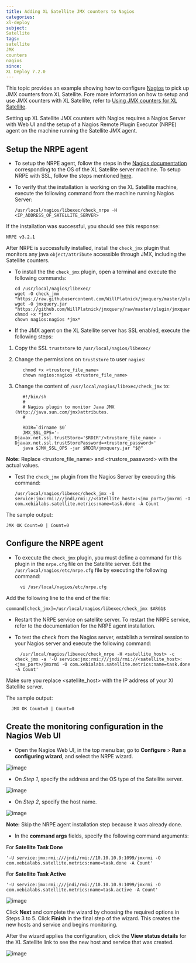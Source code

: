 ```yaml
---
title: Adding XL Satellite JMX counters to Nagios
categories:
xl-deploy
subject:
Satellite
tags:
satellite
JMX
counters
nagios
since:
XL Deploy 7.2.0
---
```


This topic provides an example showing how to configure [Nagios](https://www.nagios.org/) to pick up JMX counters from XL Satellite. Fore more information on how to setup and use JMX counters with XL Satellite, refer to [Using JMX counters for XL Satellite](/xl-deploy/how-to/using-jmx-counters-for-xl-satellite.html).

Setting up XL Satellite JMX counters with Nagios requires a Nagios Server with Web UI and the setup of a Nagios Remote Plugin Executor (NRPE) agent on the machine running the Satellite JMX agent.

## Setup the NRPE agent

* To setup the NRPE agent, follow the steps in the [Nagios documentation](https://support.nagios.com/kb/article/nrpe-how-to-install-nrpe-v3-from-source.html) corresponding to the OS of the XL Satellite server machine. To setup NRPE with SSL, follow the steps mentioned [here](https://support.nagios.com/kb/article.php?id=519).

* To verify that the installation is working on the XL Satellite machine, execute the following command from the machine running Nagios Server:

      /usr/local/nagios/libexec/check_nrpe -H <IP_ADDRESS_OF_SATELLITE_SERVER>

If the installation was successful, you should see this response:

    NRPE v3.2.1

After NRPE is successfully installed, install the `check_jmx` plugin that monitors any java `object/attribute` accessible through JMX, including the Satellite counters.

* To install the the `check_jmx` plugin, open a terminal and execute the following commands:

      cd /usr/local/nagios/libexec/
      wget -O check_jmx "https://raw.githubusercontent.com/WillPlatnick/jmxquery/master/plugin/check_jmx"
      wget -O jmxquery.jar "https://github.com/WillPlatnick/jmxquery/raw/master/plugin/jmxquery.jar"
      chmod +x *jmx*
      chown nagios:nagios *jmx*

* If the JMX agent on the XL Satellite server has SSL enabled, execute the following steps:
1. Copy the SSL `truststore` to `/usr/local/nagios/libexec/`
1. Change the permissions on `truststore` to user `nagios`:

          chmod +x <trustore_file_name>
          chown nagios:nagios <trustore_file_name>

1. Change the content of `/usr/local/nagios/libexec/check_jmx` to:

          #!/bin/sh
          #
          # Nagios plugin to monitor Java JMX (http://java.sun.com/jmx)attributes.
          #

          RDIR=`dirname $0`
          JMX_SSL_OPS='-Djavax.net.ssl.trustStore='$RDIR'/<trustore_file_name> -Djavax.net.ssl.trustStorePassword=<trustore_password>'
          java $JMX_SSL_OPS -jar $RDIR/jmxquery.jar "$@"

**Note:** Replace <trustore_file_name> and <trustore_password> with the actual values.

* Test the `check_jmx` plugin from the Nagios Server by executing this command:

      /usr/local/nagios/libexec/check_jmx -U service:jmx:rmi:///jndi/rmi://<satellite_host>:<jmx_port>/jmxrmi -O com.xebialabs.satellite.metrics:name=task.done -A Count

The sample output:

    JMX OK Count=0 | Count=0

## Configure the NRPE agent

* To execute the `check_jmx` plugin, you must define a command for this plugin in the `nrpe.cfg` file on the Satellite server. Edit the `/usr/local/nagios/etc/nrpe.cfg` file by executing the following command:

        vi /usr/local/nagios/etc/nrpe.cfg

Add the following line to the end of the file:

    command[check_jmx]=/usr/local/nagios/libexec/check_jmx $ARG1$

* Restart the NRPE service on satellite server. To restart the NRPE service, refer to the documentation for the NRPE agent installation.

* To test the check from the Nagios server, establish a terminal session to your Nagios server and execute the following command:

        /usr/local/nagios/libexec/check_nrpe -H <satellite_host> -c check_jmx -a '-U service:jmx:rmi:///jndi/rmi://<satellite_host>:<jmx_port>/jmxrmi -O com.xebialabs.satellite.metrics:name=task.done -A Count'

Make sure you replace <satellite_host> with the IP address of your Xl Satellite server.

The sample output:

      JMX OK Count=0 | Count=0

## Create the monitoring configuration in the Nagios Web UI  

* Open the Nagios Web UI, in the top menu bar, go to **Configure** > **Run a configuring wizard**, and select the NRPE wizard.

![image](images/config_wizard_step1.png)


* On *Step 1*,  specify the address and the OS type of the Satellite server.

![image](images/config_wizard_step1_1.png)


* On *Step 2*, specify the host name.

![image](images/config_wizard_step2.png)

**Note:**  Skip the NRPE agent installation step because it was already done.


* In the **command args** fields, specify the following command arguments:

For **Satellite Task Done**

    '-U service:jmx:rmi:///jndi/rmi://10.10.10.9:1099/jmxrmi -O com.xebialabs.satellite.metrics:name=task.done -A Count'

For **Satellite Task Active**

    '-U service:jmx:rmi:///jndi/rmi://10.10.10.9:1099/jmxrmi -O com.xebialabs.satellite.metrics:name=task.active -A Count'

![image](images/config_wizard_step2_1.png)    

Click **Next** and complete the wizard by choosing the required options in Steps 3 to 5. Click **Finish** in the final step of the wizard. This creates the new hosts and service and begins monitoring.

After the wizard applies the configuration, click the **View status details** for the XL Satellite link to see the new host and service that was created.    

![image](images/config_wizard_final_step.png)
